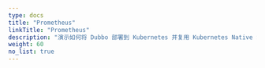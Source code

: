```yaml
---
type: docs
title: "Prometheus"
linkTitle: "Prometheus"
description: "演示如何将 Dubbo 部署到 Kubernetes 并复用 Kubernetes Native Service。"
weight: 60
no_list: true
---
```

